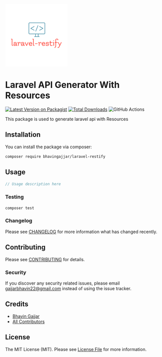 ![laravel-restify](resources/assets/images/logo.png "Laravel Restify")

# Laravel API Generator With Resources

[![Latest Version on Packagist](https://img.shields.io/packagist/v/bhavingajjar/laravel-restify.svg?style=flat-square)](https://packagist.org/packages/bhavingajjar/laravel-restify)
[![Total Downloads](https://img.shields.io/packagist/dt/bhavingajjar/laravel-restify.svg?style=flat-square)](https://packagist.org/packages/bhavingajjar/laravel-restify)
![GitHub Actions](https://github.com/bhavingajjar/laravel-restify/actions/workflows/main.yml/badge.svg)

This package is used to generate laravel api with Resources

## Installation

You can install the package via composer:

```bash
composer require bhavingajjar/laravel-restify
```

## Usage

```php
// Usage description here
```

### Testing

```bash
composer test
```

### Changelog

Please see [CHANGELOG](CHANGELOG.md) for more information what has changed recently.

## Contributing

Please see [CONTRIBUTING](CONTRIBUTING.md) for details.

### Security

If you discover any security related issues, please email gajjarbhavin22@gmail.com instead of using the issue tracker.

## Credits

- [Bhavin Gajjar](https://github.com/bhavingajjar)
- [All Contributors](../../contributors)

## License

The MIT License (MIT). Please see [License File](LICENSE.md) for more information.
